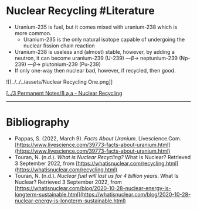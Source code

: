 # Nuclear Recycling #Literature 
- Uranium-235 is fuel, but it comes mixed with uranium-238 which is more common.
	- Uranium-235 is the only natural isotope capable of undergoing the nuclear fission chain reaction
- Uranium-238 is useless and (almost) stable, however, by adding a neutron, it can become uranium-239 (U-239) —$\beta$→ neptunium-239 (Np-239) —$\beta$→ plutonium-239 (Pu-239)
- If only one-way then nuclear bad, however, if recycled, then good.

![[../../../assets/Nuclear Recycling One.png]]

[[../3 Permanent Notes/8,a,a - Nuclear Recycling](../3%20Permanent%20Notes/8,a,a%20-%20Nuclear%20Recycling)

---
# Bibliography
- Pappas, S. (2022, March 9). _Facts About Uranium_. Livescience.Com. [https://www.livescience.com/39773-facts-about-uranium.html](https://www.livescience.com/39773-facts-about-uranium.html)
- Touran, N. (n.d.). _What is Nuclear Recycling?_ What Is Nuclear? Retrieved 3 September 2022, from [https://whatisnuclear.com/recycling.html](https://whatisnuclear.com/recycling.html)
- Touran, N. (n.d.). _Nuclear fuel will last us for 4 billion years_. What Is Nuclear? Retrieved 3 September 2022, from [https://whatisnuclear.com/blog/2020-10-28-nuclear-energy-is-longterm-sustainable.html](https://whatisnuclear.com/blog/2020-10-28-nuclear-energy-is-longterm-sustainable.html)